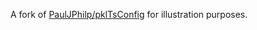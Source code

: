 A fork of [PaulJPhilp/pklTsConfig](https://github.com/PaulJPhilp/pklTsConfig) for illustration purposes.